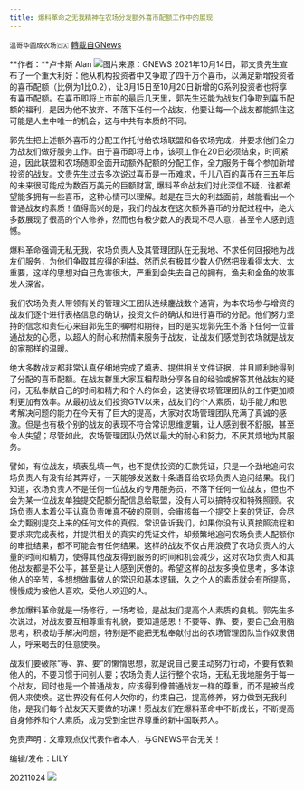 ```yaml
---
title: 爆料革命之无我精神在农场分发额外喜币配额工作中的展现
---
```

`温哥华圆成农场🇨🇦` [轉載自GNews](https://gnews.org/zh-hans/1615545/)

**作者：**卢卡斯 Alan
![](https://assets.gnews.org/wp-content/uploads/2021/10/图片14657878.png)图片来源：GNEWS
2021年10月14日，郭文贵先生宣布了一个重大利好：他从机构投资者中又争取了四千万个喜币，以满足新增投资者的喜币配额（比例为1比0.2），让3月15日至10月20日新增的G系列投资者也将享有喜币配额。在喜币即将上市前的最后几天里，郭先生还能为战友们争取到喜币配额的福利，是因为他不放弃、不落下任何一个战友，他要让每一个战友都能抓住这可能是人生中唯一的机会，这与中共有本质的不同。

郭先生把上述额外喜币的分配工作托付给农场联盟和各农场完成，并要求他们全力为战友们做好服务工作。由于喜币即将上市，该项工作在20日必须结束，时间紧迫，因此联盟和农场随即全面开动额外配额的分配工作，全力服务于每个参加新增投资的战友。文贵先生过去多次说过喜币是一币难求，千儿八百的喜币在三五年后的未来很可能成为数百万美元的巨额财富, 爆料革命战友们对此深信不疑，谁都希望能多拥有一些喜币，这种心情可以理解。越是在巨大的利益面前，越能看出一个普通战友的素质！值得高兴的是，我们的战友在这次额外喜币的分配过程中，绝大多数展现了很高的个人修养，然而也有极少数人的表现不尽人意，甚至令人感到遗憾。

爆料革命强调无私无我，农场负责人及其管理团队在无我地、不求任何回报地为战友们服务，为他们争取其应得的利益。然而总有极其少数人仍然把我看得太大、太重要，这样的思想对自己危害很大，严重到会失去自己的拥有，渔夫和金鱼的故事发人深省。

我们农场负责人带领有关的管理义工团队连续鏖战数个通宵，为本农场参与增资的战友们逐个进行表格信息的确认，投资文件的确认和进行喜币的分配。他们努力坚持的信念和责任心来自郭先生的嘱咐和期待，目的是实现郭先生不落下任何一位普通战友的心愿，以超人的耐心和热情来服务于战友，让战友们感觉到农场就是战友的家那样的温暖。

绝大多数战友都非常认真仔细地完成了填表、提供相关文件证据，并且顺利地得到了分配的喜币配额。在战友群里大家互相帮助分享各自的经验或解答其他战友的疑问，无私奉献自己的时间和精力和个人的体会，这使得农场管理团队的工作更加顺利更加有效率。从最初战友们投资GTV以来，战友们的个人素质，动手能力和思考解决问题的能力在今天有了巨大的提高，大家对农场管理团队充满了真诚的感激。但是也有极个别的战友的表现不符合常识思维逻辑，让人感到很不舒服，甚至令人失望；尽管如此，农场管理团队仍然以最大的耐心和努力，不厌其烦地为其服务。

譬如，有位战友，填表乱填一气，也不提供投资的汇款凭证，只是一个劲地追问农场负责人有没有给其弄好，一天能够发送数十条语音给农场负责人追问结果。我们知道，农场负责人不是任何一位战友的专用服务员，不落下任何一位战友，但也不会为某一位战友单独提交配额分配信息给联盟，没有人可以搞特权和特殊照顾。农场负责人本着公平认真负责唯真不破的原则，会审核每一个提交上来的凭证，会尽全力甄别提交上来的任何文件的真假。常识告诉我们，如果你没有认真按照流程和要求来完成表格，并提供相关的真实的凭证文件，却频繁地追问农场负责人配额你的审批结果，都不可能会有任何结果。这样的战友不仅占用浪费了农场负责人的大量的时间和精力，使得其他战友得到服务的时间和机会减少，这对农场负责人和其他战友都是不公平，甚至是让人感到厌倦的。希望这样的战友多换位思考，多体谅他人的辛苦，多想想做事做人的常识和基本逻辑，久之个人的素质就会有所提高，慢慢成为被他人喜欢，受他人欢迎的人。

参加爆料革命就是一场修行，一场考验，是战友们提高个人素质的良机。郭先生多次说过，对战友要互相尊重有礼貌，要知道感恩！不要等、靠、要，要自己会用脑思考，积极动手解决问题，特别是不能把无私奉献付出的农场管理团队当作奴隶佣人，呼来喝去的任意使唤。

战友们要破除“等、靠、要”的懒惰思想，就是说自己要主动努力行动，不要有依赖他人的，不要习惯于问别人要；农场负责人运行整个农场，无私无我地服务于每一个战友，同时也是一个普通战友，应该得到像普通战友一样的尊重，而不是被当成佣人来使唤。这世界没有任何人欠你的，约束自己，提高修养，努力做到无我利他，是我们每个战友天天要做的功课！愿战友们在爆料革命中不断成长，不断提高自身修养和个人素质，成为受到全世界尊重的新中国联邦人。

免责声明：文章观点仅代表作者本人，与GNEWS平台无关！

编辑/发布：LILY

20211024
![](https://assets.gnews.org/wp-content/uploads/2021/08/WhatsApp-Image-2021-03-19-at-8.52.30-PM.jpeg)
